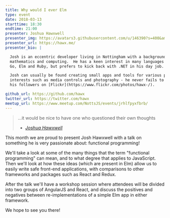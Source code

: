 ```yaml
---
title: Why would I ever Elm
type: event
date: 2018-03-13
starttime: 18:30
endtime: 21:00
presenter: Joshua Hawxwell
presenter_img: https://avatars3.githubusercontent.com/u/146390?s=400&amp;v=4
presenter_url: https://hawx.me/
presenter_bio: |

  Josh is an eccentric developer living in Nottingham with a background in
  mathematics and computing.  He has a keen interest in many languages including
  Go, Elm and Ruby, but prefers to kick back with .NET in his day job.

  Josh can usually be found creating small apps and tools for various personal
  interests such as media controls and photography - he never fails to surprise
  his followers on [Flickr](https://www.flickr.com/photos/hawx-/).

github_url: https://github.com/hawx
twitter_url: https://twitter.com/hawx
meetup_url: https://www.meetup.com/NottsJS/events/jrhlfpyxfbrb/
---
```


> ...it would be nice to have one who questioned their own thoughts<br/>
> - _[Joshua Hawxwell](https://twitter.com/hawx/)_

This month we are proud to present Josh Hawxwell with a talk on something he is
very passionate about: functional programming!

We'll take a look at some of the many things that the term "functional
programming" can mean, and to what degree that applies to JavaScript. Then we'll
look at how these ideas (which are present in Elm) allow us to easily write safe
front-end applications, with comparisons to other frameworks and packages such
as React and Redux.

After the talk we'll have a workshop session where attendees will be divided
into two groups of AngularJS and React, and discuss the positives and negatives
between re-implementations of a simple Elm app in either framework.

We hope to see you there!
